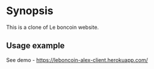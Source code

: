 # Synopsis

This is a clone of Le boncoin website.

## Usage example

See demo - https://leboncoin-alex-client.herokuapp.com/
